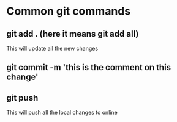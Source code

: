 # Common git commands

## git add . (here it means git add all)

This will update all the new changes

## git commit -m 'this is the comment on this change'

## git push

This will push all the local changes to online
